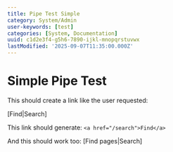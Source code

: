 ```yaml
---
title: Pipe Test Simple
category: System/Admin
user-keywords: [test]
categories: [System, Documentation]
uuid: c1d2e3f4-g5h6-7890-ijkl-mnopqrstuvwx
lastModified: '2025-09-07T11:35:00.000Z'
---
```


# Simple Pipe Test

This should create a link like the user requested:

[Find|Search]

This link should generate: `<a href="/search">Find</a>`

And this should work too: [Find pages|Search]
